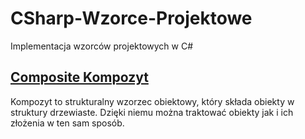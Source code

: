 # CSharp-Wzorce-Projektowe
Implementacja wzorców projektowych w C#

## [Composite Kompozyt](/Composite_Kompozyt/Kompozyt.md)

Kompozyt to strukturalny wzorzec obiektowy, który składa obiekty w struktury drzewiaste. Dzięki niemu można traktować obiekty jak i ich złożenia w ten sam sposób. 
